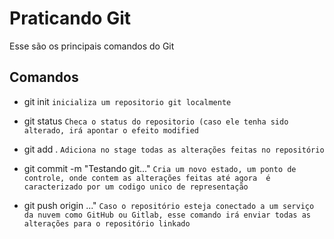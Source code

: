 
# Praticando Git 

Esse são os principais comandos do Git


## Comandos

- git init
`inicializa um repositorio git localmente`
- git status
`Checa o status do repositorio (caso ele tenha sido alterado, irá apontar o efeito modified`
- git add .
`Adiciona no stage todas as alterações feitas no repositório `
- git commit -m "Testando git..."
`Cria um novo estado, um ponto de controle, onde contem as alterações feitas até agora  é caracterizado por um codigo unico de representação `

- git push origin ..."
`Caso o repositório esteja conectado a um serviço da nuvem como GitHub ou Gitlab, esse comando irá enviar todas as alterações para o repositório linkado `

